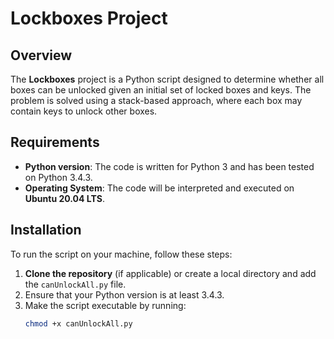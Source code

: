 # Lockboxes Project

## Overview

The **Lockboxes** project is a Python script designed to determine whether all boxes can be unlocked given an initial set of locked boxes and keys. The problem is solved using a stack-based approach, where each box may contain keys to unlock other boxes.

## Requirements

- **Python version**: The code is written for Python 3 and has been tested on Python 3.4.3.
- **Operating System**: The code will be interpreted and executed on **Ubuntu 20.04 LTS**.

## Installation

To run the script on your machine, follow these steps:

1. **Clone the repository** (if applicable) or create a local directory and add the `canUnlockAll.py` file.
2. Ensure that your Python version is at least 3.4.3.
3. Make the script executable by running:
   ```bash
   chmod +x canUnlockAll.py
